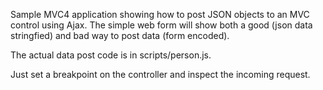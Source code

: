 Sample MVC4 application showing how to post JSON objects to an MVC control using Ajax. The simple web form will show both a good (json data stringfied) and bad way to post data (form encoded). 

The actual data post code is in scripts/person.js.

Just set a breakpoint on the controller and inspect the incoming request.